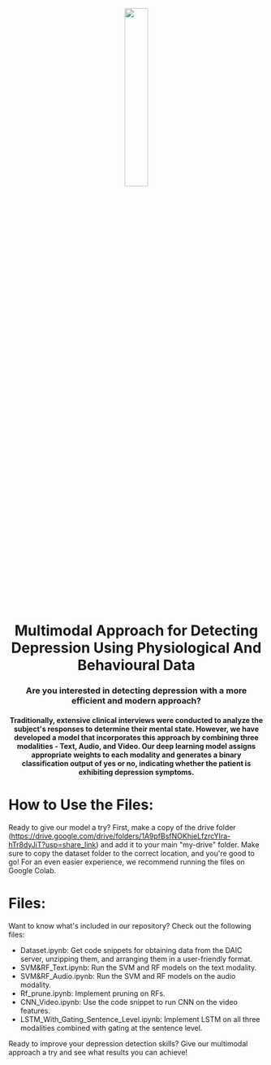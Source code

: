 <p align="center">
	<img src="https://user-images.githubusercontent.com/64346030/236112840-cc1bb8ec-9fc3-40b5-a33c-1bc62c6ee6cf.png" width=30%/>
<h1 align="center">Multimodal Approach for Detecting Depression Using Physiological And Behavioural Data</h1>
<h3 align="center">Are you interested in detecting depression with a more efficient and modern approach? </h3>
<h4 align="center"> Traditionally, extensive clinical interviews were conducted to analyze the subject's responses to determine their mental state. However, we have developed a model that incorporates this approach by combining three modalities - Text, Audio, and Video. Our deep learning model assigns appropriate weights to each modality and generates a binary classification output of yes or no, indicating whether the patient is exhibiting depression symptoms.<h4>
</p>

# How to Use the Files:

Ready to give our model a try? First, make a copy of the drive folder (https://drive.google.com/drive/folders/1A9pfBsfNOKhjeLfzrcYIra-hTr8dyJiT?usp=share_link) and add it to your main "my-drive" folder. Make sure to copy the dataset folder to the correct location, and you're good to go! For an even easier experience, we recommend running the files on Google Colab. 

# Files:

Want to know what's included in our repository? Check out the following files:

* Dataset.ipynb: Get code snippets for obtaining data from the DAIC server, unzipping them, and arranging them in a user-friendly format.
* SVM&RF_Text.ipynb: Run the SVM and RF models on the text modality.
* SVM&RF_Audio.ipynb: Run the SVM and RF models on the audio modality.
* Rf_prune.ipynb: Implement pruning on RFs.
* CNN_Video.ipynb: Use the code snippet to run CNN on the video features.
* LSTM_With_Gating_Sentence_Level.ipynb: Implement LSTM on all three modalities combined with gating at the sentence level. 

Ready to improve your depression detection skills? Give our multimodal approach a try and see what results you can achieve!
